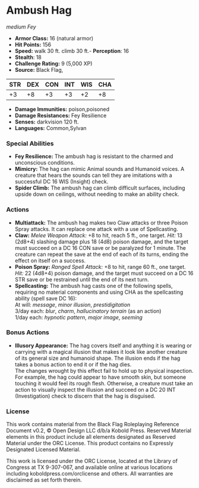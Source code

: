 # Ambush Hag

*medium* *Fey*

- **Armor Class:** 16 (natural armor)
- **Hit Points:** 156 
- **Speed:** walk 30 ft. climb 30 ft.- **Perception**: 16
- **Stealth**: 18
- **Challenge Rating:** 9 (5,000 XP)
- **Source:** Black Flag,

| STR | DEX | CON | INT | WIS | CHA |
| --- | --- | --- | --- | --- | --- |
| +3 | +8 | +3 | +3 | +2 | +8 |

- **Damage Immunities:** poison,poisoned
- **Damage Resistances:** Fey Resilience
- **Senses:** darkvision 120 ft.
- **Languages:** Common,Sylvan

### Special Abilities

- **Fey Resilience:** The ambush hag is resistant to the charmed and unconscious conditions.
- **Mimicry:** The hag can mimic Animal sounds and Humanoid voices. A creature that hears the sounds can tell they are imitations with a successful DC 16 WIS (Insight) check.
- **Spider Climb:** The ambush hag can climb difficult surfaces, including upside down on ceilings, without needing to make an ability check.

### Actions

- **Multiattack:** The ambush hag makes two Claw attacks or three Poison Spray attacks. It can replace one attack with a use of Spellcasting.
- **Claw:** _Melee Weapon Attack:_ +8 to hit, reach 5 ft., one target. _Hit:_ 13 (2d8+4) slashing damage plus 18 (4d8) poison damage, and the target must succeed on a DC 16 CON save or be paralyzed for 1 minute. The creature can repeat the save at the end of each of its turns, ending the effect on itself on a success.
- **Poison Spray:** _Ranged Spell Attack:_ +8 to hit, range 60 ft., one target. _Hit:_ 22 (4d8+4) poison damage, and the target must succeed on a DC 16 STR save or be restrained until the end of its next turn.
- **Spellcasting:** The ambush hag casts one of the following spells, requiring no material components and using CHA as the spellcasting ability (spell save DC 16):<br>At will: _message_, _minor illusion_, _prestidigitation_<br>3/day each: _blur_, _charm_, _hallucinatory terrain_ (as an action)<br>1/day each: _hypnotic pattern_, _major image_, _seeming_

### Bonus Actions

- **Illusory Appearance:** The hag covers itself and anything it is wearing or carrying with a magical illusion that makes it look like another creature of its general size and humanoid shape. The illusion ends if the hag takes a bonus action to end it or if the hag dies.<br>The changes wrought by this effect fail to hold up to physical inspection. For example, the hag could appear to have smooth skin, but someone touching it would feel its rough flesh. Otherwise, a creature must take an action to visually inspect the illusion and succeed on a DC 20 INT (Investigation) check to discern that the hag is disguised.


### License

This work contains material from the Black Flag Roleplaying Reference Document v0.2, © Open Design LLC d/b/a Kobold Press. Reserved Material elements in this product include all elements designated as Reserved Material under the ORC License. This product contains no Expressly Designated Licensed Material.

This work is licensed under the ORC License, located at the Library of Congress at TX 9-307-067, and available online at various locations including koboldpress.com/orclicense and others. All warranties are disclaimed as set forth therein.
